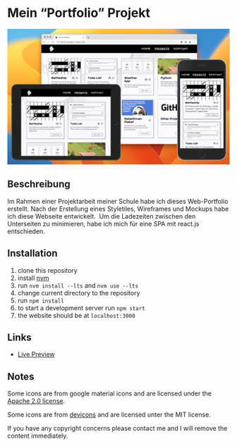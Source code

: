 # Mein “Portfolio” Projekt

![preview gif](./media/prev.jpg)

## Beschreibung

Im Rahmen einer Projektarbeit meiner Schule habe ich dieses Web-Portfolio erstellt. Nach der Erstellung eines Styletiles, Wireframes und Mockups habe ich diese Webseite entwickelt. 
Um die Ladezeiten zwischen den Unterseiten zu minimieren, habe ich mich für eine SPA mit react.js entschieden.

## Installation

1. clone this repository
2. install [nvm](https://github.com/nvm-sh/nvm)
3. run `nvm install --lts` and `nvm use --lts`
4. change current directory to the repository
5. run `npm install`
6. to start a development server run `npm start`
7. the website should be at `localhost:3000`

## Links

- [Live Preview](https://tomsoerr.github.io/portfolio/)

## Notes

Some icons are from google material icons and are licensed under the [Apache 2.0 license](https://www.apache.org/licenses/LICENSE-2.0.html).

Some icons are from [devicons](https://github.com/devicons/devicon) and are licensed unter the MIT license.

If you have any copyright concerns please contact me and I will remove the content immediately.
